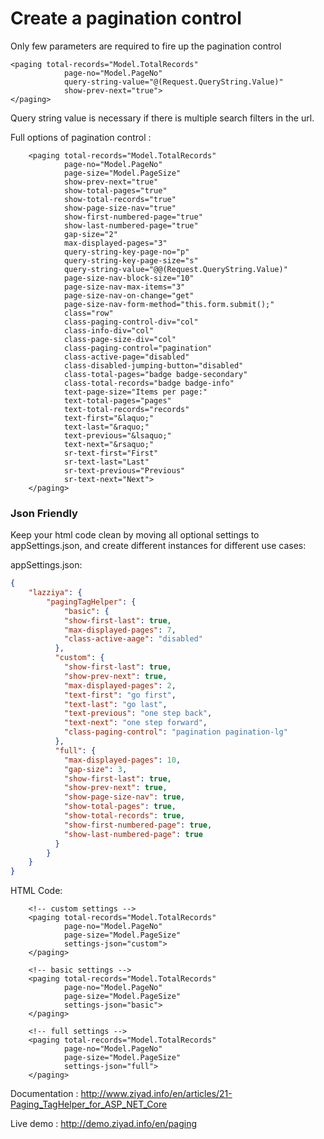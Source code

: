 # Create a pagination control

Only few parameters are required to fire up the pagination control

````razor
<paging total-records="Model.TotalRecords"
            page-no="Model.PageNo"
            query-string-value="@(Request.QueryString.Value)"
            show-prev-next="true">
</paging>
````
Query string value is necessary if there is multiple search filters in the url.

Full options of pagination control :
````razor
    <paging total-records="Model.TotalRecords"
            page-no="Model.PageNo"
            page-size="Model.PageSize"
            show-prev-next="true"
            show-total-pages="true"
            show-total-records="true"
            show-page-size-nav="true"
            show-first-numbered-page="true"
            show-last-numbered-page="true"
            gap-size="2"
            max-displayed-pages="3"
            query-string-key-page-no="p"
            query-string-key-page-size="s"
            query-string-value="@@(Request.QueryString.Value)"
            page-size-nav-block-size="10"
            page-size-nav-max-items="3"
            page-size-nav-on-change="get"
            page-size-nav-form-method="this.form.submit();"
            class="row"
            class-paging-control-div="col"
            class-info-div="col"
            class-page-size-div="col"
            class-paging-control="pagination"
            class-active-page="disabled"
            class-disabled-jumping-button="disabled"
            class-total-pages="badge badge-secondary"
            class-total-records="badge badge-info"
            text-page-size="Items per page:"
            text-total-pages="pages"
            text-total-records="records"
            text-first="&laquo;"
            text-last="&raquo;"
            text-previous="&lsaquo;"
            text-next="&rsaquo;"
            sr-text-first="First"
            sr-text-last="Last"
            sr-text-previous="Previous"
            sr-text-next="Next">
    </paging>
````


### Json Friendly
Keep your html code clean by moving all optional settings to appSettings.json, and create different instances for different use cases:

appSettings.json:
````json
{
    "lazziya": {
        "pagingTagHelper": {
            "basic": {
            "show-first-last": true,
            "max-displayed-pages": 7,
            "class-active-aage": "disabled"
          },
          "custom": {
            "show-first-last": true,
            "show-prev-next": true,
            "max-displayed-pages": 2,
            "text-first": "go first",
            "text-last": "go last",
            "text-previous": "one step back",
            "text-next": "one step forward",
            "class-paging-control": "pagination pagination-lg"
          },
          "full": {
            "max-displayed-pages": 10,
            "gap-size": 3,
            "show-first-last": true,
            "show-prev-next": true,
            "show-page-size-nav": true,
            "show-total-pages": true,
            "show-total-records": true,
            "show-first-numbered-page": true,
            "show-last-numbered-page": true
          }
        }
    }
}
````
HTML Code:
````razor
    <!-- custom settings -->
    <paging total-records="Model.TotalRecords" 
            page-no="Model.PageNo" 
            page-size="Model.PageSize" 
            settings-json="custom">
    </paging>

    <!-- basic settings -->
    <paging total-records="Model.TotalRecords" 
            page-no="Model.PageNo" 
            page-size="Model.PageSize" 
            settings-json="basic">
    </paging>

    <!-- full settings -->
    <paging total-records="Model.TotalRecords" 
            page-no="Model.PageNo" 
            page-size="Model.PageSize" 
            settings-json="full">
    </paging>
````
Documentation : http://www.ziyad.info/en/articles/21-Paging_TagHelper_for_ASP_NET_Core

Live demo : http://demo.ziyad.info/en/paging